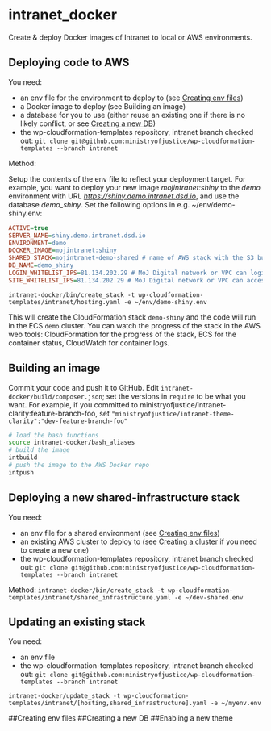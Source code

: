 # intranet_docker
Create & deploy Docker images of Intranet to local or AWS environments.


## Deploying code to AWS <a name="deploying_code_to_aws"></a>

You need:

- an env file for the environment to deploy to (see [Creating env files](#creating_env_files))
- a Docker image to deploy (see ﻿﻿Building an image﻿)
- a database for you to use (either reuse an existing one if there is no likely conflict, or see [Creating a new DB](#creating_a_new_db))
- the wp-cloudformation-templates repository, intranet branch checked out: `git clone git@github.com:ministryofjustice/wp-cloudformation-templates --branch intranet`


Method:

Setup the contents of the env file to reflect your deployment target. For example, you want to deploy your new image *mojintranet:shiny* to the *demo* environment with URL *https://shiny.demo.intranet.dsd.io*, and use the database *demo_shiny*. Set the following options in e.g. ~/env/demo-shiny.env:
```INI
ACTIVE=true
SERVER_NAME=shiny.demo.intranet.dsd.io
ENVIRONMENT=demo
DOCKER_IMAGE=mojintranet:shiny
SHARED_STACK=mojintranet-demo-shared # name of AWS stack with the S3 bucket & other shared facilities
DB_NAME=demo_shiny
LOGIN_WHITELIST_IPS=81.134.202.29 # MoJ Digital network or VPC can login as admin
SITE_WHITELIST_IPS=81.134.202.29 # MoJ Digital network or VPC can access site
```

`intranet-docker/bin/create_stack -t wp-cloudformation-templates/intranet/hosting.yaml -e ~/env/demo-shiny.env`

This will create the CloudFormation stack `demo-shiny` and the code will run in the ECS `demo` cluster. You can watch the progress of the stack in the AWS web tools: CloudFormation for the progress of the stack, ECS for the container status, CloudWatch for container logs.


## Building an image <a name="building_an_image"></a>

Commit your code and push it to GitHub.
Edit `intranet-docker/build/composer.json`; set the versions in `require` to be what you want. For example, if you committed to ministryofjustice/intranet-clarity:feature-branch-foo, set `"ministryofjustice/intranet-theme-clarity":"dev-feature-branch-foo"`

```bash
# load the bash functions
source intranet-docker/bash_aliases
# build the image
intbuild
# push the image to the AWS Docker repo
intpush
```

## Deploying a new shared-infrastructure stack <a name="deploying_a_new_shared_infrastructure_stack"></a>

You need:
- an env file for a shared environment (see [Creating env files](#creating_env_files))
- an existing AWS cluster to deploy to (see [Creating a cluster](http://docs.aws.amazon.com/AmazonECS/latest/developerguide/create_cluster.html) if you need to create a new one)
- the wp-cloudformation-templates repository, intranet branch checked out: `git clone git@github.com:ministryofjustice/wp-cloudformation-templates --branch intranet`

Method:
`intranet-docker/bin/create_stack -t wp-cloudformation-templates/intranet/shared_infrastructure.yaml -e ~/dev-shared.env`


## Updating an existing stack <a name="updating_an_existing_stack"></a>
You need:
- an env file
- the wp-cloudformation-templates repository, intranet branch checked out: `git clone git@github.com:ministryofjustice/wp-cloudformation-templates --branch intranet`

`intranet-docker/update_stack -t wp-cloudformation-templates/intranet/[hosting,shared_infrastructure].yaml -e ~/myenv.env`
 

##Creating env files  <a name="creating_env_files"></a>
##Creating a new DB <a name="creating_a_new_db"></a>
##Enabling a new theme <a name="enabling_a_new_theme"></a>

